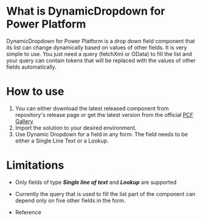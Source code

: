 # What is DynamicDropdown for Power Platform
DynamicDropdown for Power Platform is a drop down field component that its list can change dynamically based on values of other fields. It is very simple to use. You just need a query (fetchXml or OData) to fill the list and your query can contain tokens that will be replaced with the values of other fields automatically.

# How to use

1. You can either download the latest released component from repository's release page or get the latest version from the official [PCF Gallery](https://pcf.gallery)
2. Import the solution to your desired environment.
3. Use Dynamic Dropdown for a field in any form. The field needs to be either a Single Line Text or a Lookup.

# Limitations
* Only fields of type ***Single line of text*** and ***Lookup*** are supported
* Currently the query that is used to fill the list part of the component can depend only on five other fields in the form.

* Reference
